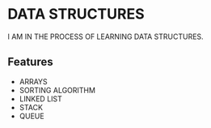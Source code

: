 
# DATA STRUCTURES

I AM IN THE PROCESS OF LEARNING DATA STRUCTURES.


## Features

- ARRAYS
- SORTING ALGORITHM
- LINKED LIST 
- STACK
- QUEUE

